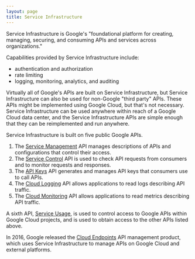 ```yaml
---
layout: page
title: Service Infrastructure
---
```

Service Infrastructure is Google's "foundational platform for creating, managing, securing, and consuming APIs and services across organizations."

Capabilities provided by Service Infrastructure include:
* authentication and authorization
* rate limiting
* logging, monitoring, analytics, and auditing

Virtually all of Google's APIs are built on Service Infrastructure, but Service Infrastructure can also be used for non-Google "third party" APIs.
These APIs might be implemented using Google Cloud, but that's not necessary. Service Infrastructure can be used anywhere within reach of a Google Cloud data center, and the Service Infrastructure APIs are simple enough that they can be reimplemented and run anywhere.

Service Infrastructure is built on five public Google APIs.

1. The [Service Management](/service-management) API manages descriptions of APIs and configurations that control their access.
2. The [Service Control](/service-control) API is used to check API requests from consumers and to monitor requests and responses.
3. The [API Keys](/api-keys) API generates and manages API keys that consumers use to call APIs.
4. The [Cloud Logging](/cloud-logging) API allows applications to read logs describing API traffic.
5. The [Cloud Monitoring](/aloud-monitoring) API allows applications to read metrics describing API traffic.

A sixth API, [Service Usage](/service-usage), is used to control access to Google APIs within Google Cloud projects, and is used to obtain access to the other APIs listed above.

In 2016, Google released the [Cloud Endpoints](/cloud-endpoints) API management product, which uses Service Infrastructure to manage APIs on Google Cloud and external platforms.
